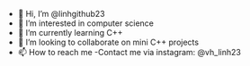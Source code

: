 - 👋 Hi, I’m @linhgithub23
- 👀 I’m interested in computer science
- 🌱 I’m currently learning C++
- 💞️ I’m looking to collaborate on mini C++ projects
- 📫 How to reach me -Contact me via instagram: @vh_linh23

<!---
linhgithub23/linhgithub23 is a ✨ special ✨ repository because its `README.md` (this file) appears on your GitHub profile.
You can click the Preview link to take a look at your changes.
--->
